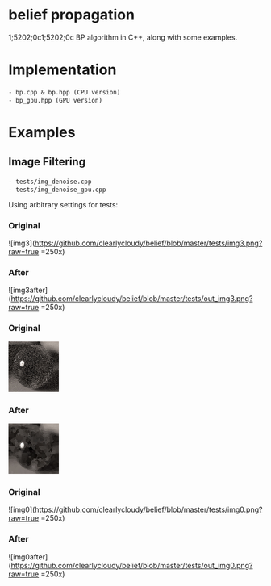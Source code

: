 # belief propagation
1;5202;0c1;5202;0c
BP algorithm in C++, along with some examples.

# Implementation
    - bp.cpp & bp.hpp (CPU version)
    - bp_gpu.hpp (GPU version)
     
# Examples

## Image Filtering
    - tests/img_denoise.cpp
    - tests/img_denoise_gpu.cpp

Using arbitrary settings for tests:

### Original
![img3](https://github.com/clearlycloudy/belief/blob/master/tests/img3.png?raw=true =250x)
### After
![img3after](https://github.com/clearlycloudy/belief/blob/master/tests/out_img3.png?raw=true =250x)

### Original
![img2](https://github.com/clearlycloudy/belief/blob/master/tests/img2.png?raw=true)
### After
![img2after](https://github.com/clearlycloudy/belief/blob/master/tests/out_img2.png?raw=true)

### Original
![img0](https://github.com/clearlycloudy/belief/blob/master/tests/img0.png?raw=true =250x)
### After
![img0after](https://github.com/clearlycloudy/belief/blob/master/tests/out_img0.png?raw=true =250x)